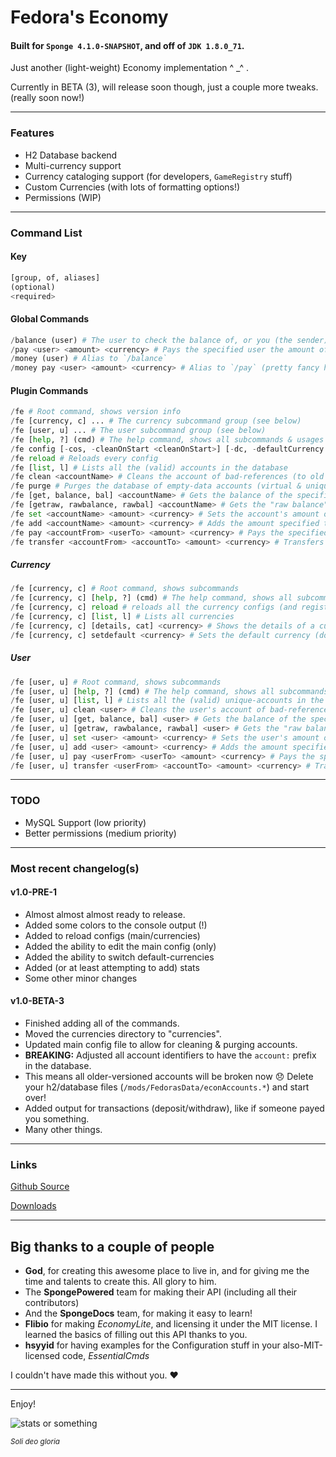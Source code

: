 # Fedora's Economy
#### Built for `Sponge 4.1.0-SNAPSHOT`, and off of `JDK 1.8.0_71`.

Just another (light-weight) Economy implementation ^ _^ .

Currently in BETA (3), will release soon though, just a couple more tweaks. (really soon now!)

---
### Features
 - H2 Database backend
 - Multi-currency support
 - Currency cataloging support (for developers, `GameRegistry` stuff)
 - Custom Currencies (with lots of formatting options!)
 - Permissions (WIP)

---
### Command List

#### Key
```python
[group, of, aliases]
(optional)
<required>
```
#### Global Commands
```python
/balance (user) # The user to check the balance of, or you (the sender) if unspecified
/pay <user> <amount> <currency> # Pays the specified user the amount of currency
/money (user) # Alias to `/balance`
/money pay <user> <amount> <currency> # Alias to `/pay` (pretty fancy huh?)
```
#### Plugin Commands
```python
/fe # Root command, shows version info
/fe [currency, c] ... # The currency subcommand group (see below)
/fe [user, u] ... # The user subcommand group (see below)
/fe [help, ?] (cmd) # The help command, shows all subcommands & usages or the specified command's details
/fe config [-cos, -cleanOnStart <cleanOnStart>] [-dc, -defaultCurrency <defaultCurrency> # Change the main-config (via flags)
/fe reload # Reloads every config
/fe [list, l] # Lists all the (valid) accounts in the database
/fe clean <accountName> # Cleans the account of bad-references (to old currencies)
/fe purge # Purges the database of empty-data accounts (virtual & unique)
/fe [get, balance, bal] <accountName> # Gets the balance of the specified account
/fe [getraw, rawbalance, rawbal] <accountName> # Gets the "raw balance" of the account (i.e. going through database instead of by the `Account#GetBalances`)
/fe set <accountName> <amount> <currency> # Sets the account's amount of currency to that specified
/fe add <accountName> <amount> <currency> # Adds the amount specified to the account's balance
/fe pay <accountFrom> <userTo> <amount> <currency> # Pays the specified user the amount from the specified account
/fe transfer <accountFrom> <accountTo> <amount> <currency> # Transfers the amount specified from the first account to the second
```
##### Currency
```python
/fe [currency, c] # Root command, shows subcommands
/fe [currency, c] [help, ?] (cmd) # The help command, shows all subcommands & usages or the specified command's details
/fe [currency, c] reload # reloads all the currency configs (and registry)
/fe [currency, c] [list, l] # Lists all currencies
/fe [currency, c] [details, cat] <currency> # Shows the details of a currency
/fe [currency, c] setdefault <currency> # Sets the default currency (does not persist without `/fe config!`)
```
##### User
```python
/fe [user, u] # Root command, shows subcommands
/fe [user, u] [help, ?] (cmd) # The help command, shows all subcommands & usages or the specified command's details
/fe [user, u] [list, l] # Lists all the (valid) unique-accounts in the database
/fe [user, u] clean <user> # Cleans the user's account of bad-references (to old currencies)
/fe [user, u] [get, balance, bal] <user> # Gets the balance of the specified user's account
/fe [user, u] [getraw, rawbalance, rawbal] <user> # Gets the "raw balance" of the user's account (i.e. going through database instead of by the `Account#GetBalances`)
/fe [user, u] set <user> <amount> <currency> # Sets the user's amount of currency to that specified
/fe [user, u] add <user> <amount> <currency> # Adds the amount specified to the user's balance
/fe [user, u] pay <userFrom> <userTo> <amount> <currency> # Pays the specified user(To) the amount from the other specified user(From)
/fe [user, u] transfer <userFrom> <accountTo> <amount> <currency> # Transfers the amount specified from the user to the account
```

---
### TODO
 - MySQL Support (low priority)
 - Better permissions (medium priority)

---
### Most recent changelog(s)
#### v1.0-PRE-1
- Almost almost almost ready to release.
- Added some colors to the console output (!)
- Added to reload configs (main/currencies)
- Added the ability to edit the main config (only)
- Added the ability to switch default-currencies
- Added (or at least attempting to add) stats
- Some other minor changes

#### v1.0-BETA-3
- Finished adding all of the commands.
- Moved the currencies directory to "currencies".
- Updated main config file to allow for cleaning & purging accounts.
- **BREAKING:** Adjusted all account identifiers to have the `account:` prefix in the database.
 - This means all older-versioned accounts will be broken now :disappointed: Delete your h2/database files (`/mods/FedorasData/econAccounts.*`) and start over!
- Added output for transactions (deposit/withdraw), like if someone payed you something.
- Many other things.

---
### Links

[Github Source](https://github.com/MichaelFedora/FedorasEconomy)

[Downloads](https://github.com/MichaelFedora/FedorasEconomy/releases)

---
## Big thanks to a couple of people
 - **God**, for creating this awesome place to live in, and for giving me the time and talents to create this. All glory to him.
 - The **SpongePowered** team for making their API (including all their contributors)
 - And the **SpongeDocs** team, for making it easy to learn!
 - **Flibio** for making *EconomyLite*, and licensing it under the MIT license. I learned the basics of filling out this API thanks to you.
 - **hsyyid** for having examples for the Configuration stuff in your also-MIT-licensed code, *EssentialCmds*

I couldn't have made this without you. :heart:

---
Enjoy!

![stats or something](http://i.mcstats.org/Fedora's%20Economy/Global+Statistics.png)

<right><sup>*Soli deo gloria*</sup></right>
